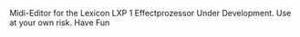 Midi-Editor for the Lexicon LXP 1 Effectprozessor
Under Development. Use at your own risk.
Have Fun
